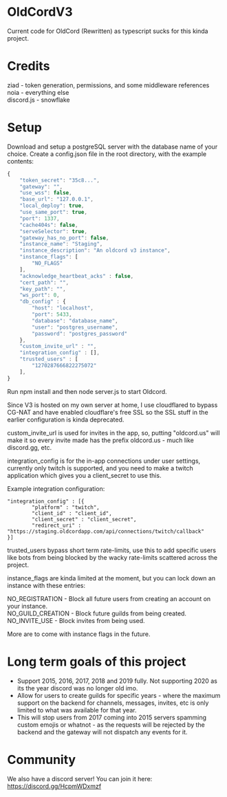 # OldCordV3
Current code for OldCord (Rewritten) as typescript sucks for this kinda project.

# Credits
ziad - token generation, permissions, and some middleware references <br>
noia - everything else <br>
discord.js - snowflake <br>

# Setup
Download and setup a postgreSQL server with the database name of your choice.
Create a config.json file in the root directory, with the example contents:

```js
{
    "token_secret": "35c8...",
    "gateway": "",
    "use_wss": false,
    "base_url": "127.0.0.1",
    "local_deploy": true,
    "use_same_port": true,
    "port": 1337,
    "cache404s": false,
    "serveSelector": true,
    "gateway_has_no_port": false,
    "instance_name": "Staging",
    "instance_description": "An oldcord v3 instance",
    "instance_flags": [
        "NO_FLAGS"
    ],
    "acknowledge_heartbeat_acks" : false,
    "cert_path": "",
    "key_path": "",
    "ws_port": 0,
    "db_config" : {
        "host": "localhost",
        "port": 5433,
        "database": "database_name",
        "user": "postgres_username",
        "password": "postgres_password"
    },
    "custom_invite_url" : "",
    "integration_config" : [],
    "trusted_users" : [
        "1270287666822275072"
    ],
}
```
Run npm install and then node server.js to start Oldcord.

Since V3 is hosted on my own server at home, I use cloudflared to bypass CG-NAT and have enabled cloudflare's free SSL so the SSL stuff in the earlier configuration is kinda deprecated.

custom_invite_url is used for invites in the app, so, putting "oldcord.us" will make it so every invite made has the prefix oldcord.us - much like discord.gg, etc.

integration_config is for the in-app connections under user settings, currently only twitch is supported, and you need to make a twitch application which gives you a client_secret to use this.

Example integration configuration:
```
"integration_config" : [{
        "platform" : "twitch",
        "client_id" : "client_id",
        "client_secret" : "client_secret",
        "redirect_uri" : "https://staging.oldcordapp.com/api/connections/twitch/callback"
}]
```

trusted_users bypass short term rate-limits, use this to add specific users like bots from being blocked by the wacky rate-limits scattered across the project. <br>

instance_flags are kinda limited at the moment, but you can lock down an instance with these entries:

NO_REGISTRATION - Block all future users from creating an account on your instance. <br>
NO_GUILD_CREATION - Block future guilds from being created. <br>
NO_INVITE_USE - Block invites from being used. <br>

More are to come with instance flags in the future. 

# Long term goals of this project
- Support 2015, 2016, 2017, 2018 and 2019 fully. Not supporting 2020 as its the year discord was no longer old imo.
- Allow for users to create guilds for specific years - where the maximum support on the backend for channels, messages, invites, etc is only limited to what was available for that year.
- This will stop users from 2017 coming into 2015 servers spamming custom emojis or whatnot - as the requests will be rejected by the backend and the gateway will not dispatch any events for it.

# Community
We also have a discord server! You can join it here: https://discord.gg/HcpmWDxmzf
